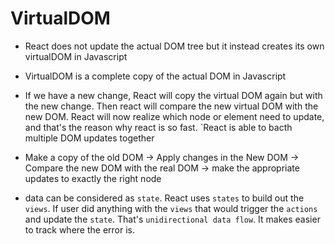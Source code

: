 # VirtualDOM

* React does not update the actual DOM tree but it instead creates its own virtualDOM in Javascript

* VirtualDOM is a complete copy of the actual DOM in Javascript

* If we have a new change, React will copy the virtual DOM again but with the new change. Then react will compare the new virtual DOM with the new DOM. React will now realize which node or element need to update, and that's the reason why react is so fast. `React is able to bacth multiple DOM updates together

* Make a copy of the old DOM -> Apply changes in the New DOM -> Compare the new DOM with the real DOM -> make the appropriate updates to exactly the right node

* data can be considered as `state`. React uses `states` to build out the `views`. If user did anything with the `views` that would trigger the `actions` and update the `state`. That's `unidirectional data flow`. It makes easier to track where the error is.
